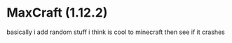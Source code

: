 # MaxCraft (1.12.2)
basically i add random stuff i think is cool to minecraft then see if it crashes
